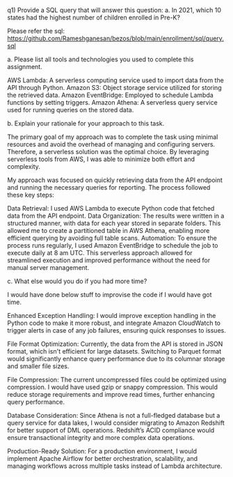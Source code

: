 q1) Provide a SQL query that will answer this question: a. In 2021, which 10 states had the highest number of children enrolled in Pre-K?

Please refer the sql: https://github.com/Rameshganesan/bezos/blob/main/enrollment/sql/query.sql

a. Please list all tools and technologies you used to complete this assignment. 

AWS Lambda: A serverless computing service used to import data from the API through Python.
Amazon S3: Object storage service utilized for storing the retrieved data.
Amazon EventBridge: Employed to schedule Lambda functions by setting triggers.
Amazon Athena: A serverless query service used for running queries on the stored data.

b. Explain your rationale for your approach to this task. 

The primary goal of my approach was to complete the task using minimal resources and avoid the overhead of managing and configuring servers. Therefore, a serverless solution was the optimal choice. By leveraging serverless tools from AWS, I was able to minimize both effort and complexity.

My approach was focused on quickly retrieving data from the API endpoint and running the necessary queries for reporting. The process followed these key steps:

Data Retrieval: I used AWS Lambda to execute Python code that fetched data from the API endpoint.
Data Organization: The results were written in a structured manner, with data for each year stored in separate folders. This allowed me to create a partitioned table in AWS Athena, enabling more efficient querying by avoiding full table scans.
Automation: To ensure the process runs regularly, I used Amazon EventBridge to schedule the job to execute daily at 8 am UTC.
This serverless approach allowed for streamlined execution and improved performance without the need for manual server management.

c. What else would you do if you had more time?

I would have done below stuff to improvise the code if I would have got time.

Enhanced Exception Handling: I would improve exception handling in the Python code to make it more robust, and integrate Amazon CloudWatch to trigger alerts in case of any job failures, ensuring quick responses to issues.

File Format Optimization: Currently, the data from the API is stored in JSON format, which isn't efficient for large datasets. Switching to Parquet format would significantly enhance query performance due to its columnar storage and smaller file sizes.

File Compression: The current uncompressed files could be optimized using compression. I would have used gzip or snappy compression. This would reduce storage requirements and improve read times, further enhancing query performance.

Database Consideration: Since Athena is not a full-fledged database but a query service for data lakes, I would consider migrating to Amazon Redshift for better support of DML operations. Redshift’s ACID compliance would ensure transactional integrity and more complex data operations.

Production-Ready Solution: For a production environment, I would implement Apache Airflow for better orchestration, scalability, and managing workflows across multiple tasks instead of Lambda architecture.
